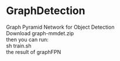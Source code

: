 # GraphDetection
Graph Pyramid Network for Object Detection \
Download graph-mmdet.zip \
then you can run: \
sh train.sh \
the result of graphFPN

